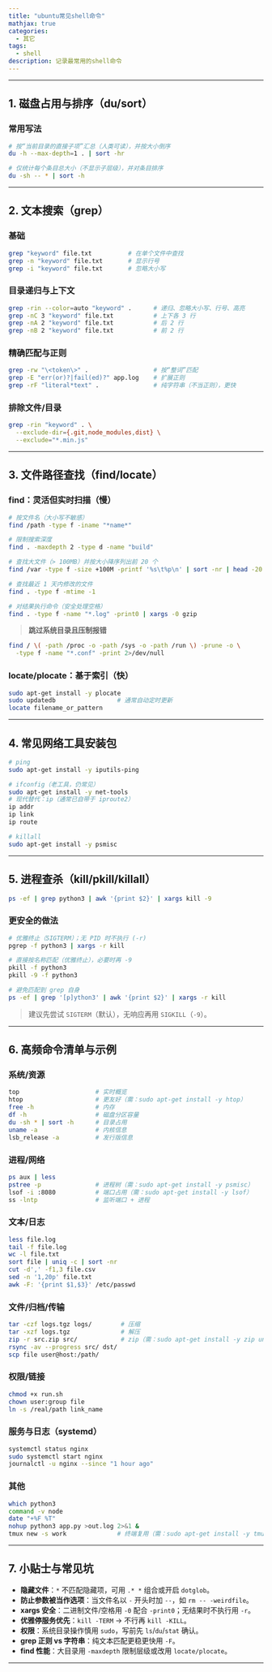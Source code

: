 ```yaml
---
title: "ubuntu常见shell命令"
mathjax: true
categories:
  - 其它
tags:
  - shell
description: 记录最常用的shell命令
---
```


<!-- more -->

---

## 1. 磁盘占用与排序（du/sort）

### 常用写法

```bash
# 按“当前目录的直接子项”汇总（人类可读），并按大小倒序
du -h --max-depth=1 . | sort -hr

# 仅统计每个条目总大小（不显示子层级），并对条目排序
du -sh -- * | sort -h
```
---

## 2. 文本搜索（grep）

### 基础

```bash
grep "keyword" file.txt          # 在单个文件中查找
grep -n "keyword" file.txt       # 显示行号
grep -i "keyword" file.txt       # 忽略大小写
```

### 目录递归与上下文

```bash
grep -rin --color=auto "keyword" .      # 递归、忽略大小写、行号、高亮
grep -nC 3 "keyword" file.txt           # 上下各 3 行
grep -nA 2 "keyword" file.txt           # 后 2 行
grep -nB 2 "keyword" file.txt           # 前 2 行
```

### 精确匹配与正则

```bash
grep -rw "\<token\>" .                  # 按“整词”匹配
grep -E "err(or)?|fail(ed)?" app.log    # 扩展正则
grep -rF "literal*text" .               # 纯字符串（不当正则），更快
```

### 排除文件/目录

```bash
grep -rin "keyword" . \
  --exclude-dir={.git,node_modules,dist} \
  --exclude="*.min.js"
```

---

## 3. 文件路径查找（find/locate）

### find：灵活但实时扫描（慢）

```bash
# 按文件名（大小写不敏感）
find /path -type f -iname "*name*"

# 限制搜索深度
find . -maxdepth 2 -type d -name "build"

# 查找大文件（> 100MB）并按大小降序列出前 20 个
find /var -type f -size +100M -printf '%s\t%p\n' | sort -nr | head -20

# 查找最近 1 天内修改的文件
find . -type f -mtime -1

# 对结果执行命令（安全处理空格）
find . -type f -name "*.log" -print0 | xargs -0 gzip
```

> **跳过系统目录且压制报错**

```bash
find / \( -path /proc -o -path /sys -o -path /run \) -prune -o \
  -type f -name "*.conf" -print 2>/dev/null
```

### locate/plocate：基于索引（快）

```bash
sudo apt-get install -y plocate
sudo updatedb                 # 通常自动定时更新
locate filename_or_pattern
```

---

## 4. 常见网络工具安装包

```bash
# ping
sudo apt-get install -y iputils-ping

# ifconfig（老工具，仍常见）
sudo apt-get install -y net-tools
# 现代替代：ip（通常已自带于 iproute2）
ip addr
ip link
ip route

# killall
sudo apt-get install -y psmisc
```

---

## 5. 进程查杀（kill/pkill/killall）

```bash
ps -ef | grep python3 | awk '{print $2}' | xargs kill -9
```

### 更安全的做法

```bash
# 优雅终止（SIGTERM）；无 PID 时不执行 (-r)
pgrep -f python3 | xargs -r kill

# 直接按名称匹配（优雅终止），必要时再 -9
pkill -f python3
pkill -9 -f python3

# 避免匹配到 grep 自身
ps -ef | grep '[p]ython3' | awk '{print $2}' | xargs -r kill
```

> 建议先尝试 `SIGTERM`（默认），无响应再用 `SIGKILL`（`-9`）。

---

## 6. 高频命令清单与示例

### 系统/资源

```bash
top                     # 实时概览
htop                    # 更友好（需：sudo apt-get install -y htop）
free -h                 # 内存
df -h                   # 磁盘分区容量
du -sh * | sort -h      # 目录占用
uname -a                # 内核信息
lsb_release -a          # 发行版信息
```

### 进程/网络

```bash
ps aux | less
pstree -p               # 进程树（需：sudo apt-get install -y psmisc）
lsof -i :8080           # 端口占用（需：sudo apt-get install -y lsof）
ss -lntp                # 监听端口 + 进程
```

### 文本/日志

```bash
less file.log
tail -f file.log
wc -l file.txt
sort file | uniq -c | sort -nr
cut -d',' -f1,3 file.csv
sed -n '1,20p' file.txt
awk -F: '{print $1,$3}' /etc/passwd
```

### 文件/归档/传输

```bash
tar -czf logs.tgz logs/        # 压缩
tar -xzf logs.tgz              # 解压
zip -r src.zip src/            # zip（需：sudo apt-get install -y zip unzip）
rsync -av --progress src/ dst/
scp file user@host:/path/
```

### 权限/链接

```bash
chmod +x run.sh
chown user:group file
ln -s /real/path link_name
```

### 服务与日志（systemd）

```bash
systemctl status nginx
sudo systemctl start nginx
journalctl -u nginx --since "1 hour ago"
```

### 其他

```bash
which python3
command -v node
date "+%F %T"
nohup python3 app.py >out.log 2>&1 &
tmux new -s work              # 终端复用（需：sudo apt-get install -y tmux）
```

---

## 7. 小贴士与常见坑

* **隐藏文件**：`*` 不匹配隐藏项，可用 `.* *` 组合或开启 `dotglob`。
* **防止参数被当作选项**：当文件名以 `-` 开头时加 `--`，如 `rm -- -weirdfile`。
* **xargs 安全**：二进制文件/空格用 `-0` 配合 `-print0`；无结果时不执行用 `-r`。
* **优雅停服务优先**：`kill -TERM` → 不行再 `kill -KILL`。
* **权限**：系统目录操作慎用 `sudo`，写前先 `ls`/`du`/`stat` 确认。
* **grep 正则 vs 字符串**：纯文本匹配更稳更快用 `-F`。
* **find 性能**：大目录用 `-maxdepth` 限制层级或改用 `locate/plocate`。

---

